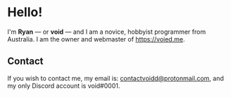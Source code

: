 # Hello!

I'm **Ryan** — or **void** — and I am a novice, hobbyist programmer from Australia. I am the owner and webmaster of https://voied.me.

## Contact

If you wish to contact me, my email is: contactvoidd@protonmail.com, and my only Discord account is void#0001. 
